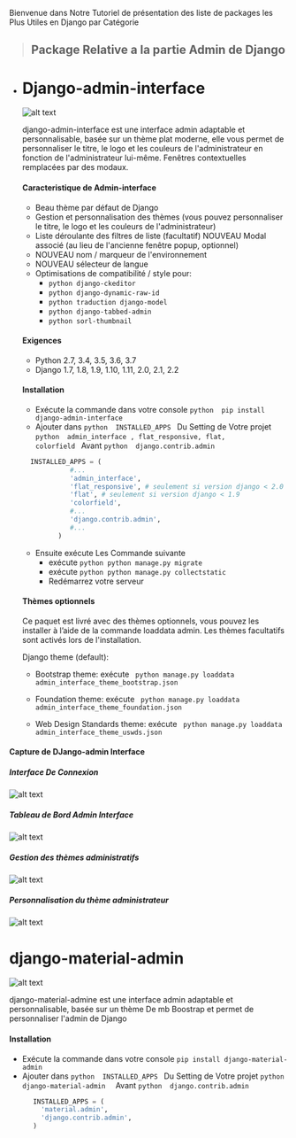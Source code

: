 Bienvenue dans Notre Tutoriel de présentation des liste de packages les Plus Utiles en Django par Catégorie 
  > ## Package Relative a la partie Admin de Django
 
 - # Django-admin-interface
   ![ alt text](https://github.com/guindosaros/package/blob/master/ImagePackage/35631521-64b0cab8-06a4-11e8-8f57-c04fdfbb7e8b.gif)
   
    django-admin-interface est une interface admin adaptable et personnalisable, basée sur un thème plat moderne, elle vous permet de         personnaliser le titre, le logo et les couleurs de l'administrateur en fonction de l'administrateur lui-même. Fenêtres contextuelles       remplacées par des modaux.

    #### Caracteristique de Admin-interface
    - Beau thème par défaut de Django
    - Gestion et personnalisation des thèmes (vous pouvez personnaliser le titre, le logo et les couleurs de l'administrateur)
    - Liste déroulante des filtres de liste (facultatif)
      NOUVEAU Modal associé (au lieu de l'ancienne fenêtre popup, optionnel)
    - NOUVEAU nom / marqueur de l'environnement
    - NOUVEAU sélecteur de langue
    - Optimisations de compatibilité / style pour:
      *  ```python django-ckeditor ```
      * ```python django-dynamic-raw-id ```
      * ```python traduction django-model ```
      * ```python django-tabbed-admin ```
      * ```python sorl-thumbnail ```
    #### Exigences
      - Python 2.7, 3.4, 3.5, 3.6, 3.7
      - Django 1.7, 1.8, 1.9, 1.10, 1.11, 2.0, 2.1, 2.2
     
    #### Installation
     - Exécute la commande dans votre console ```python  pip install django-admin-interface ```
     - Ajouter dans ```python  INSTALLED_APPS ``` Du Setting de Votre projet  ```python  admin_interface , flat_responsive, flat,               colorfield ```  Avant  ```python  django.contrib.admin ```
      ```python  
        INSTALLED_APPS = (
                  #...
                  'admin_interface',
                  'flat_responsive', # seulement si version django < 2.0
                  'flat', # seulement si version django < 1.9
                  'colorfield',
                  #...
                  'django.contrib.admin',
                  #...
               )
  
      ```
      - Ensuite exécute Les Commande suivante 
        * exécute ```python python manage.py migrate ```
        * exécute ```python python manage.py collectstatic ```
        * Redémarrez votre serveur 
       
      #### Thèmes optionnels
      Ce paquet est livré avec des thèmes optionnels, vous pouvez les installer à l’aide de la commande loaddata admin. Les thèmes             facultatifs sont activés lors de l'installation.
     
    Django theme (default):
    - Bootstrap theme:
    exécute ``` python manage.py loaddata admin_interface_theme_bootstrap.json```
    
    - Foundation theme:
    exécute ``` python manage.py loaddata admin_interface_theme_foundation.json```

    - Web Design Standards theme:
    exécute ``` python manage.py loaddata admin_interface_theme_uswds.json```
     
  #### Capture de DJango-admin Interface
  ##### Interface De Connexion
   ![ alt text](https://github.com/guindosaros/package/blob/master/ImagePackage/55c8d4ba-8df1-11e5-9568-00fdc987ede8.gif)
   
  ##### Tableau de Bord Admin Interface
   ![ alt text](https://github.com/guindosaros/package/blob/master/ImagePackage/dash.gif)
  
  ##### Gestion des thèmes administratifs
   ![ alt text](https://github.com/guindosaros/package/blob/master/ImagePackage/6cd1c342-8df1-11e5-928b-f22217474d3d.gif)

  ##### Personnalisation du thème administrateur
   ![ alt text](https://github.com/guindosaros/package/blob/master/ImagePackage/7350d942-8df1-11e5-9b28-f2f54c333cdc.gif)
   
  # django-material-admin
   ![ alt text](https://github.com/guindosaros/package/blob/master/ImagePackage/35631521-64b0cab8-06a4-11e8-8f57-c04fdfbb7e8b.gif)
   
  django-material-admine est une interface admin adaptable et personnalisable, basée sur un thème De mb Boostrap et permet de 
  personnaliser l'admin de Django
    
#### Installation
- Exécute la commande dans votre console ```pip install django-material-admin```
- Ajouter dans ```python  INSTALLED_APPS ``` Du Setting de Votre projet  ```python   django-material-admin  ```  Avant  ```python  django.contrib.admin ```
```python  
      INSTALLED_APPS = (
        'material.admin',
        'django.contrib.admin',
      )
  
```
